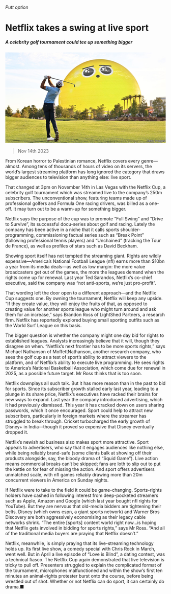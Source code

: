 ###### Putt option

# Netflix takes a swing at live sport 

##### A celebrity golf tournament could tee up something bigger 

![image](images/20231118_WBP001.jpg) 

> Nov 14th 2023 

From Korean horror to Palestinian romance, Netflix covers every genre—almost. Among tens of thousands of hours of video on its servers, the world’s largest streaming platform has long ignored the category that draws bigger audiences to television than anything else: live sport.

That changed at 3pm on November 14th in Las Vegas with the Netflix Cup, a celebrity golf tournament which was streamed live to the company’s 250m subscribers. The unconventional show, featuring teams made up of professional golfers and Formula One racing drivers, was billed as a one-off. It may turn out to be a warm-up for something bigger.

Netflix says the purpose of the cup was to promote “Full Swing” and “Drive to Survive”, its successful docu-series about golf and racing. Lately the company has been active in a niche that it calls sports shoulder-programming, commissioning factual series such as “Break Point” (following professional tennis players) and “Unchained” (tracking the Tour de France), as well as profiles of stars such as David Beckham.

Showing sport itself has not tempted the streaming giant. Rights are wildly expensive—America’s National Football League (nfl) earns more than $10bn a year from its media deals—as well as low margin: the more value broadcasters get out of the games, the more the leagues demand when the rights come up for renewal. Last year Ted Sarandos, Netflix’s co-chief executive, said the company was “not anti-sports, we’re just pro-profit”.

That wording left the door open to a different approach—and the Netflix Cup suggests one. By owning the tournament, Netflix will keep any upside. “If they create value, they will enjoy the fruits of that, as opposed to creating value for another sports league who might turn around and ask them for an increase,” says Brandon Ross of LightShed Partners, a research firm. Netflix has reportedly explored buying small sporting outfits such as the World Surf League on this basis.

The bigger question is whether the company might one day bid for rights to established leagues. Analysts increasingly believe that it will, though they disagree on when. “Netflix’s next frontier has to be more sports rights,” says Michael Nathanson of MoffettNathanson, another research company, who sees the golf cup as a test of sport’s ability to attract viewers to the platform, and of Netflix’s ability to execute live programming. He sees rights to America’s National Basketball Association, which come due for renewal in 2025, as a possible future target. Mr Ross thinks that is too soon.

Netflix downplays all such talk. But it has more reason than in the past to bid for sports. Since its subscriber growth stalled early last year, leading to a plunge in its share price, Netflix’s executives have racked their brains for new ways to expand. Last year the company introduced advertising, which it had previously dismissed. This year it has cracked down on users sharing passwords, which it once encouraged. Sport could help to attract new subscribers, particularly in foreign markets where the streamer has struggled to break through. Cricket turbocharged the early growth of Disney+ in India—though it proved so expensive that Disney eventually dropped it.

Netflix’s newish ad business also makes sport more attractive. Sport appeals to advertisers, who say that it engages audiences like nothing else, while being reliably brand-safe (some clients balk at showing off their products alongside, say, the bloody drama of “Squid Game”). Live action means commercial breaks can’t be skipped; fans are loth to slip out to put the kettle on for fear of missing the action. And sport offers advertisers unmatched scale, with nfl games reliably drawing more than 20m concurrent viewers in America on Sunday nights.

If Netflix were to take to the field it could be game-changing. Sports-rights holders have cashed in following interest from deep-pocketed streamers such as Apple, Amazon and Google (which last year bought nfl rights for YouTube). But they are nervous that old-media bidders are tightening their belts. Disney (which owns espn, a giant sports network) and Warner Bros Discovery are both aggressively economising as their legacy cable networks shrink. “The entire [sports] content world right now…is hoping that Netflix gets involved in bidding for sports rights,” says Mr Ross. “And all of the traditional media buyers are praying that Netflix doesn’t.”

Netflix, meanwhile, is simply praying that its live-streaming technology holds up. Its first live show, a comedy special with Chris Rock in March, went well. But in April a live episode of “Love is Blind”, a dating contest, was a technical fiasco. The Netflix Cup again demonstrated that live television is tricky to pull off. Presenters struggled to explain the complicated format of the tournament, microphones malfunctioned and within the show’s first ten minutes an animal-rights protester burst onto the course, before being wrestled out of shot. Whether or not Netflix can do sport, it can certainly do drama.■


